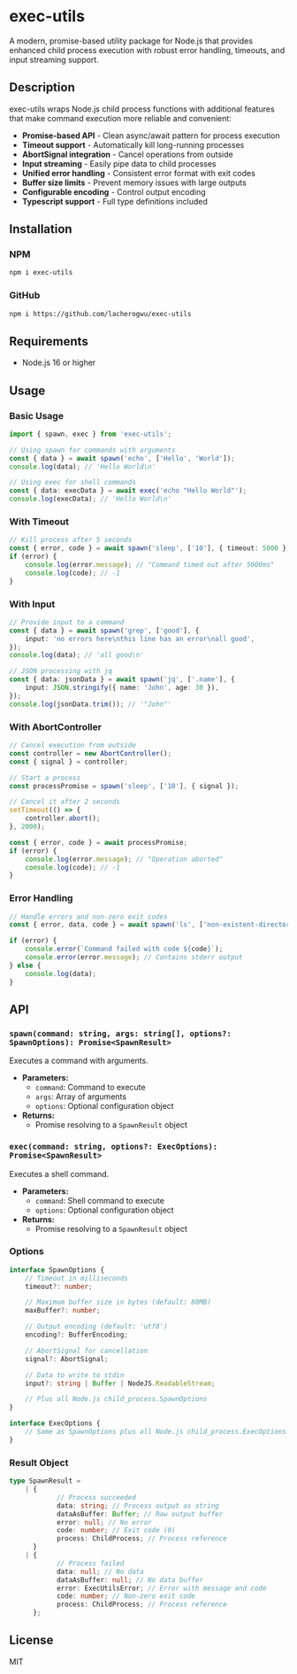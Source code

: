 # exec-utils

A modern, promise-based utility package for Node.js that provides enhanced child process execution with robust error handling, timeouts, and input streaming support.

## Description

exec-utils wraps Node.js child process functions with additional features that make command execution more reliable and convenient:

- **Promise-based API** - Clean async/await pattern for process execution
- **Timeout support** - Automatically kill long-running processes
- **AbortSignal integration** - Cancel operations from outside
- **Input streaming** - Easily pipe data to child processes
- **Unified error handling** - Consistent error format with exit codes
- **Buffer size limits** - Prevent memory issues with large outputs
- **Configurable encoding** - Control output encoding
- **Typescript support** - Full type definitions included

## Installation

### NPM

```bash
npm i exec-utils
```

### GitHub

```bash
npm i https://github.com/lacherogwu/exec-utils
```

## Requirements

- Node.js 16 or higher

## Usage

### Basic Usage

```typescript
import { spawn, exec } from 'exec-utils';

// Using spawn for commands with arguments
const { data } = await spawn('echo', ['Hello', 'World']);
console.log(data); // 'Hello World\n'

// Using exec for shell commands
const { data: execData } = await exec('echo "Hello World"');
console.log(execData); // 'Hello World\n'
```

### With Timeout

```typescript
// Kill process after 5 seconds
const { error, code } = await spawn('sleep', ['10'], { timeout: 5000 });
if (error) {
	console.log(error.message); // "Command timed out after 5000ms"
	console.log(code); // -1
}
```

### With Input

```typescript
// Provide input to a command
const { data } = await spawn('grep', ['good'], {
	input: 'no errors here\nthis line has an error\nall good',
});
console.log(data); // 'all good\n'

// JSON processing with jq
const { data: jsonData } = await spawn('jq', ['.name'], {
	input: JSON.stringify({ name: 'John', age: 30 }),
});
console.log(jsonData.trim()); // '"John"'
```

### With AbortController

```typescript
// Cancel execution from outside
const controller = new AbortController();
const { signal } = controller;

// Start a process
const processPromise = spawn('sleep', ['10'], { signal });

// Cancel it after 2 seconds
setTimeout(() => {
	controller.abort();
}, 2000);

const { error, code } = await processPromise;
if (error) {
	console.log(error.message); // "Operation aborted"
	console.log(code); // -1
}
```

### Error Handling

```typescript
// Handle errors and non-zero exit codes
const { error, data, code } = await spawn('ls', ['non-existent-directory']);

if (error) {
	console.error(`Command failed with code ${code}`);
	console.error(error.message); // Contains stderr output
} else {
	console.log(data);
}
```

## API

### `spawn(command: string, args: string[], options?: SpawnOptions): Promise<SpawnResult>`

Executes a command with arguments.

- **Parameters:**
  - `command`: Command to execute
  - `args`: Array of arguments
  - `options`: Optional configuration object
- **Returns:**
  - Promise resolving to a `SpawnResult` object

### `exec(command: string, options?: ExecOptions): Promise<SpawnResult>`

Executes a shell command.

- **Parameters:**
  - `command`: Shell command to execute
  - `options`: Optional configuration object
- **Returns:**
  - Promise resolving to a `SpawnResult` object

### Options

```typescript
interface SpawnOptions {
	// Timeout in milliseconds
	timeout?: number;

	// Maximum buffer size in bytes (default: 80MB)
	maxBuffer?: number;

	// Output encoding (default: 'utf8')
	encoding?: BufferEncoding;

	// AbortSignal for cancellation
	signal?: AbortSignal;

	// Data to write to stdin
	input?: string | Buffer | NodeJS.ReadableStream;

	// Plus all Node.js child_process.SpawnOptions
}

interface ExecOptions {
	// Same as SpawnOptions plus all Node.js child_process.ExecOptions
}
```

### Result Object

```typescript
type SpawnResult =
	| {
			// Process succeeded
			data: string; // Process output as string
			dataAsBuffer: Buffer; // Raw output buffer
			error: null; // No error
			code: number; // Exit code (0)
			process: ChildProcess; // Process reference
	  }
	| {
			// Process failed
			data: null; // No data
			dataAsBuffer: null; // No data buffer
			error: ExecUtilsError; // Error with message and code
			code: number; // Non-zero exit code
			process: ChildProcess; // Process reference
	  };
```

## License

MIT
